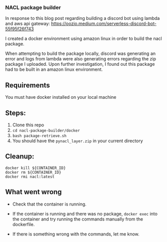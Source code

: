 ### NACL package builder

In response to this blog post regarding building a discord bot using lambda and aws api gateway:
https://oozio.medium.com/serverless-discord-bot-55f95f26f743

I created a docker environment using amazon linux in order to build the nacl package. 

When attempting to build the package locally, discord was generating an error and logs from lambda were also generating errors
regarding the zip package I uploaded. Upon further investigation, I found out this package had to be built in an amazon linux
environment. 

## Requirements

You must have docker installed on your local machine

## Steps:
 1. Clone this repo
 2. `cd nacl-package-builder/docker`
 3. `bash package-retrieve.sh`
 4. You should have the `pynacl_layer.zip` in your current directory


## Cleanup:
```
docker kill ${CONTAINER_ID}
docker rm ${CONTAINER_ID}
docker rmi nacl:latest
```

## What went wrong

- Check that the container is running. 

- If the container is running and there was no package, `docker exec` into the container and try running the commands manually from the dockerfile. 

- If there is something wrong with the commands, let me know.




